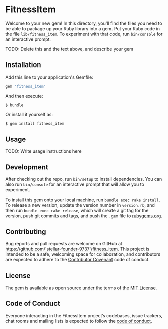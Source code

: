 # FitnessItem

Welcome to your new gem! In this directory, you'll find the files you need to be able to package up your Ruby library into a gem. Put your Ruby code in the file `lib/fitness_item`. To experiment with that code, run `bin/console` for an interactive prompt.

TODO: Delete this and the text above, and describe your gem

## Installation

Add this line to your application's Gemfile:

```ruby
gem 'fitness_item'
```

And then execute:

    $ bundle

Or install it yourself as:

    $ gem install fitness_item

## Usage

TODO: Write usage instructions here

## Development

After checking out the repo, run `bin/setup` to install dependencies. You can also run `bin/console` for an interactive prompt that will allow you to experiment.

To install this gem onto your local machine, run `bundle exec rake install`. To release a new version, update the version number in `version.rb`, and then run `bundle exec rake release`, which will create a git tag for the version, push git commits and tags, and push the `.gem` file to [rubygems.org](https://rubygems.org).

## Contributing

Bug reports and pull requests are welcome on GitHub at https://github.com/'stellar-founder-9737'/fitness_item. This project is intended to be a safe, welcoming space for collaboration, and contributors are expected to adhere to the [Contributor Covenant](http://contributor-covenant.org) code of conduct.

## License

The gem is available as open source under the terms of the [MIT License](https://opensource.org/licenses/MIT).

## Code of Conduct

Everyone interacting in the FitnessItem project’s codebases, issue trackers, chat rooms and mailing lists is expected to follow the [code of conduct](https://github.com/'stellar-founder-9737'/fitness_item/blob/master/CODE_OF_CONDUCT.md).
